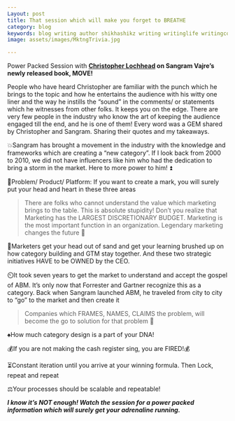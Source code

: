 ```yaml
---
Layout: post
title: That session which will make you forget to BREATHE
category: blog
keywords: blog writing author shikhashikz writing writinglife writingcommunity dailyblogpost dailyblogpostchallenge marketing abm MOVEBOOK
image: assets/images/MktngTrivia.jpg

---
```

Power Packed Session with **[Christopher Lochhead](https://www.linkedin.com/in/christopherlochhead/) on Sangram Vajre’s newly released book, MOVE!**

People who have heard Christopher are familiar with the punch which he brings to the topic and how he entertains the audience with his witty one liner and the way he instills the “sound” in the comments/ or statements which he witnesses from other folks. It keeps you on the edge. There are very few people in the industry who know the art of keeping the audience engaged till the end, and he is one of them! Every word was a GEM shared by Christopher and Sangram. Sharing their quotes and my takeaways.

💥Sangram has brought a movement in the industry with the knowledge and frameworks which are creating a “new category”. If I look back from 2000 to 2010, we did not have influencers like him who had the dedication to bring a storm in the market. Here to more power to him! ⏫

🌟Problem/ Product/ Platform: If you want to create a mark, you will surely put your head and heart in these three areas

>There are folks who cannot understand the value which marketing brings to the table. This is absolute stupidity! Don’t you realize that Marketing has the LARGEST DISCRETIONARY BUDGET. Marketing is the most important function in an organization. Legendary marketing changes the future 💯
>

🐌Marketers get your head out of sand and get your learning brushed up on how category building and GTM stay together. And these two strategic initiatives HAVE to be OWNED by the CEO.

⏲️It took seven years to get the market to understand and accept the gospel of ABM. It’s only now that Forrester and Gartner recognize this as a category. Back when Sangram launched ABM, he traveled from city to city to “go” to the market and then create it

>Companies which FRAMES, NAMES, CLAIMS the problem, will become the go to solution for that problem 🥇
>

♠️How much category design is a part of your DNA!

💰If you are not making the cash register sing, you are FIRED!💰

⏳Constant iteration until you arrive at your winning formula. Then Lock, repeat and repeat

⚖️Your processes should be scalable and repeatable!

***I know it’s NOT enough! Watch the session for a power packed information which will surely get your adrenaline running.***
